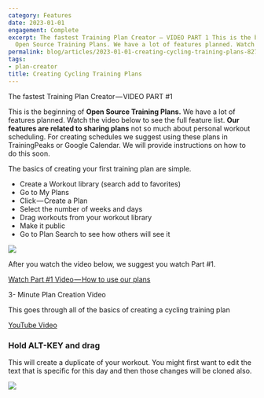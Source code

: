 ```yaml
---
category: Features
date: 2023-01-01
engagement: Complete
excerpt: The fastest Training Plan Creator — VIDEO PART 1 This is the beginning of
  Open Source Training Plans. We have a lot of features planned. Watch the...
permalink: blog/articles/2023-01-01-creating-cycling-training-plans-82717cbb8f42
tags:
- plan-creator
title: Creating Cycling Training Plans
---
```

The fastest Training Plan Creator — VIDEO PART #1

This is the beginning of **Open Source Training Plans.** We have a lot of features planned. Watch the video below to see the full feature list. **Our features are related to sharing plans** not so much about personal workout scheduling. For creating schedules we suggest using these plans in TrainingPeaks or Google Calendar. We will provide instructions on how to do this soon.

The basics of creating your first training plan are simple.

*   Create a Workout library (search add to favorites)
*   Go to My Plans
*   Click — Create a Plan
*   Select the number of weeks and days
*   Drag workouts from your workout library
*   Make it public
*   Go to Plan Search to see how others will see it

![](https://shared-web.s3.amazonaws.com/blog/images/2024-03-0Pgdgv8rUebqRLGbC.png)

After you watch the video below, we suggest you watch Part #1.

[Watch Part #1 Video — How to use our plans](https://trainerday.com/find-and-use-our-cycling-training-plans/)

3- Minute Plan Creation Video

This goes through all of the basics of creating a cycling training plan

[YouTube Video](https://www.youtube.com/watch?v=wByUvf0q7ng)

### Hold ALT-KEY and drag

This will create a duplicate of your workout. You might first want to edit the text that is specific for this day and then those changes will be cloned also.

![](https://shared-web.s3.amazonaws.com/blog/images/2024-03-1v1li7uMq41kGEbBIr_QH5w.gif)

